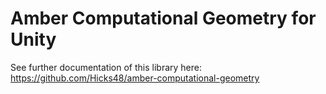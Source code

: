 # Amber Computational Geometry for Unity
See further documentation of this library here: https://github.com/Hicks48/amber-computational-geometry
